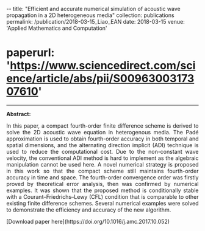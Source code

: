 --
title: "Efficient and accurate numerical simulation of acoustic wave propagation in a 2D heterogeneous media"
collection: publications
permalink: /publication/2018-03-15_Liao_EAN
date: 2018-03-15
venue: 'Applied Mathematics and Computation'
# paperurl: 'https://www.sciencedirect.com/science/article/abs/pii/S0096300317307610'
---
<b>Abstract:</b>
<p style='text-align: justify;'>
In this paper, a compact fourth-order finite difference scheme is derived to solve the 2D acoustic wave equation in heterogenous media. The Padé approximation is used to obtain fourth-order accuracy in both temporal and spatial dimensions, and the alternating direction implicit (ADI) technique is used to reduce the computational cost. Due to the non-constant wave velocity, the conventional ADI method is hard to implement as the algebraic manipulation cannot be used here. A novel numerical strategy is proposed in this work so that the compact scheme still maintains fourth-order accuracy in time and space. The fourth-order convergence order was firstly proved by theoretical error analysis, then was confirmed by numerical examples. It was shown that the proposed method is conditionally stable with a Courant–Friedrichs–Lewy (CFL) condition that is comparable to other existing finite difference schemes. Several numerical examples were solved to demonstrate the efficiency and accuracy of the new algorithm.
</p>
[Download paper here](https://doi.org/10.1016/j.amc.2017.10.052)
